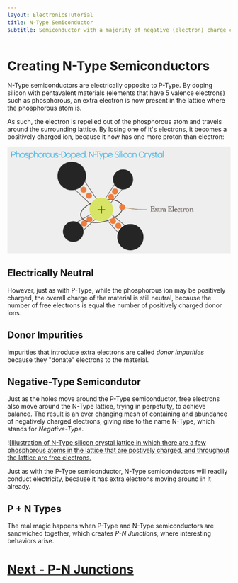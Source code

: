 ```yaml
---
layout: ElectronicsTutorial
title: N-Type Semiconductor
subtitle: Semiconductor with a majority of negative (electron) charge carriers.
---
```


# Creating N-Type Semiconductors

N-Type semiconductors are electrically opposite to P-Type. By doping silicon with pentavalent materials (elements that have 5 valence electrons) such as phosphorous, an extra electron is now present in the lattice where the phosphorous atom is. 

As such, the electron is repelled out of the phosphorous atom and travels around the surrounding lattice. By losing one of it's electrons, it becomes a positively charged ion, because it now has one more proton than electron:

![](../Support_Files/N-Type_Silicon_Crystal.svg)

## Electrically Neutral

However, just as with P-Type, while the phosphorous ion may be positively charged, the overall charge of the material is still neutral, because the number of free electrons is equal the number of positively charged donor ions.

## Donor Impurities

Impurities that introduce extra electrons are called _donor impurities_ because they "donate" electrons to the material.

## Negative-Type Semicondutor

Just as the holes move around the P-Type semiconductor, free electrons also move around the N-Type lattice, trying in perpetuity, to achieve balance. The result is an ever changing mesh of containing and abundance of negatively charged electrons, giving rise to the name N-Type, which stands for _Negative-Type_.

![[Illustration of N-Type silicon crystal lattice in which there are a few phosphorous atoms in the lattice that are postively charged, and throughout the lattice are free electrons.](../Support_Files/N-Type_Silicon_Crystal_Lattice.svg)

Just as with the P-Type semiconductor, N-Type semiconductors will readily conduct electricity, because it has extra electrons moving around in it already.

## P + N Types

The real magic happens when P-Type and N-Type semiconductors are sandwiched together, which creates _P-N Junctions_, where interesting behaviors arise.

# [Next - P-N Junctions](../P-N_Junctions)
